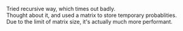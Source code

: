 Tried recursive way, which times out badly.\
Thought about it, and used a matrix to store temporary probablities.\
Due to the limit of matrix size, it's actually much more performant.